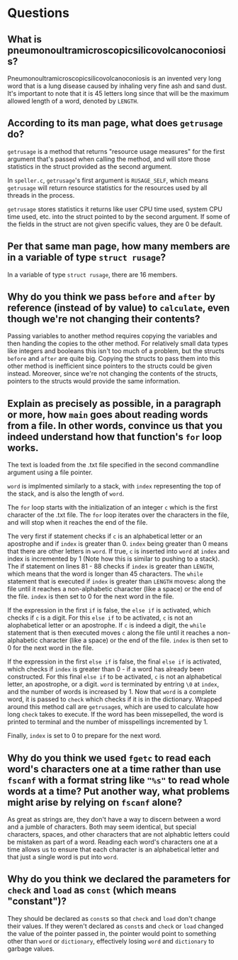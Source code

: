 # Questions

## What is pneumonoultramicroscopicsilicovolcanoconiosis?

Pneumonoultramicroscopicsilicovolcanoconiosis is an invented very long word that is a lung disease caused by inhaling very fine ash and sand dust. It's important to note that it is 45 letters long since that will be the maximum allowed length of a word, denoted by `LENGTH`.

## According to its man page, what does `getrusage` do?

`getrusage` is a method that returns "resource usage measures" for the first argument that's passed when calling the method, and will store those statistics in the struct provided as the second argument.

In `speller.c`, `getrusage`'s first argument is `RUSAGE_SELF`, which means `getrusage` will return resource statistics for the resources used by all threads in the process.

`getrusage` stores statistics it returns like user CPU time used, system CPU time used, etc. into the struct pointed to by the second argument. If some of the fields in the struct are not given specific values, they are 0 be default.

## Per that same man page, how many members are in a variable of type `struct rusage`?

In a variable of type `struct rusage`, there are 16 members.

## Why do you think we pass `before` and `after` by reference (instead of by value) to `calculate`, even though we're not changing their contents?

Passing variables to another method requires copying the variables and then handing the copies to the other method. For relatively small data types like integers and booleans this isn't too much of a problem, but the structs `before` and `after` are quite big. Copying the structs to pass them into this other method is inefficient since pointers to the structs could be given instead. Moreover, since we're not changing the contents of the structs, pointers to the structs would provide the same information.

## Explain as precisely as possible, in a paragraph or more, how `main` goes about reading words from a file. In other words, convince us that you indeed understand how that function's `for` loop works.

The text is loaded from the .txt file specified in the second commandline argument using a file pointer.

`word` is implmented similarly to a stack, with `index` representing the top of the stack, and is also the length of `word`.

The `for` loop starts with the initialization of an integer `c` which is the first character of the .txt file. The `for` loop iterates over the characters in the file, and will stop when it reaches the end of the file.

The very first if statement checks if `c` is an alphabetical letter or an apostrophe and if `index` is greater than 0. `index` being greater than 0 means that there are other letters in `word`. If true, `c` is inserted into `word` at `index` and index is incremented by 1 (Note how this is similar to pushing to a stack). The if statement on lines 81 - 88 checks if `index` is greater than `LENGTH`, which means that the word is longer than 45 characters. The `while` statement that is executed if `index` is greater than `LENGTH` moves`c` along the file until it reaches a non-alphabetic character (like a space) or the end of the file. `index` is then set to 0 for the next word in the file.

If the expression in the first `if` is false, the `else if` is activated, which checks if `c` is a digit. For this `else if` to be activated, `c` is not an alophabetical letter or an apostrophe. If `c` is indeed a digit, the `while` statement that is then executed moves `c` along the file until it reaches a non-alphabetic character (like a space) or the end of the file. `index` is then set to 0 for the next word in the file.

If the expression in the first `else if` is false, the final `else if` is activated, which checks if `index` is greater than 0 - if a word has already been constructed. For this final `else if` to be activated, `c` is not an alphabetical letter, an apostrophe, or a digit. `word` is terminated by entring `\0` at `index`, and the number of words is increased by 1. Now that `word` is a complete word, it is passed to `check` which checks if it is in the dictionary. Wrapped around this method call are `getrusage`s, which are used to calculate how long `check` takes to execute. If the word has been missepelled, the word is printed to terminal and the number of misspellings incremented by 1.

Finally, `index` is set to 0 to prepare for the next word.
## Why do you think we used `fgetc` to read each word's characters one at a time rather than use `fscanf` with a format string like `"%s"` to read whole words at a time? Put another way, what problems might arise by relying on `fscanf` alone?

As great as strings are, they don't have a way to discern between a word and a jumble of characters. Both may seem identical, but special characters, spaces, and other characters that are not alphabtic letters could be mistaken as part of a word. Reading each word's characters one at a time allows us to ensure that each character is an alphabetical letter and that just a single word is put into `word`.

## Why do you think we declared the parameters for `check` and `load` as `const` (which means "constant")?

They should be declared as `const`s so that `check` and `load` don't change their values. If they weren't declared as `const`s and `check` or `load` changed the value of the pointer passed in, the pointer would point to something other than `word` or `dictionary`, effectively losing `word` and `dictionary` to garbage values.